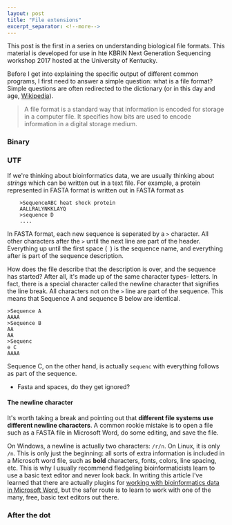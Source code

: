 ```yaml
---
layout: post
title: "File extensions"
excerpt_separator: <!--more-->
---
```


This post is the first in a series on understanding biological file formats.  This material is developed for use in hte KBRIN Next Generation Sequencing workshop 2017 hosted at the University of Kentucky.

<!--more-->

Before I get into explaining the specific output of different common programs, I first need to answer a simple question: what is a file format?  Simple questions are often redirected to the dictionary (or in this day and age, [Wikipedia](https://en.wikipedia.org/wiki/File_format)).

>A file format is a standard way that information is encoded for storage in a computer file. It specifies how bits are used to encode information in a digital storage medium.


### Binary



### UTF

If we're thinking about bioinformatics data, we are usually thinking about *strings* which can be written out in a text file.  For example, a protein represented in FASTA format is written out in FASTA format as  

```
	>SequenceABC heat shock protein
	AALLRALYNKKLAYQ
	>sequence D
	....
```
In FASTA format, each new sequence is seperated by a `>` character.  All other characters after the `>` until the next line are part of the header.  Everything up until the first space (` `) is the sequence name, and everything after is part of the sequence description.

How does the file describe that the description is over, and the sequence has started?  After all, it's made up of the same character types- letters.  In fact, there is a special character called the newline character that signifies the line break.  All characters not on the `>` line are part of the sequence.  This means that Sequence A and sequence B below are identical.

```
>Sequence A
AAAA
>Sequence B
AA
AA
>Sequenc
e C 
AAAA

``` 
Sequence C, on the other hand, is actually `sequenc` with everything follows as part of the sequence.

* Fasta and spaces, do they get ignored?

#### The newline character

It's worth taking a break and pointing out that **different file systems use different newline characters**.  A common rookie mistake is to open a file such as a FASTA file in Microsoft Word, do some editing, and save the file.

On Windows, a newline is actually two characters: `/r/n`.  On Linux, it is only `/n`.  This is only just the beginning: all sorts of extra information is included in a Microsoft word file, such as **bold** characters, fonts, colors, line spacing, etc.  This is why I usually recommend fledgeling bioinformaticists learn to use a basic text editor and never look back.  In writing this article I've learned that there are actually plugins for [working with bioinformatics data in Microsoft Word](https://bmcbioinformatics.biomedcentral.com/articles/10.1186/1471-2105-13-124), but the safer route is to learn to work with one of the many, free, basic text editors out there.


### After the dot


